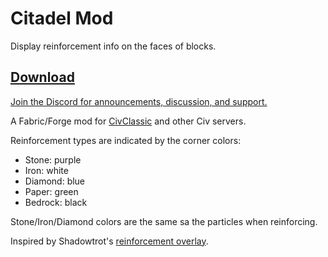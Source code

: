 # Citadel Mod

Display reinforcement info on the faces of blocks.

## [Download](https://github.com/Gjum/CitadelMod/releases)

[Join the Discord for announcements, discussion, and support.](https://discord.gg/axDv6FpbSQ)

A Fabric/Forge mod for [CivClassic](https://github.com/CivClassic) and other Civ servers.

Reinforcement types are indicated by the corner colors:

- Stone: purple
- Iron: white
- Diamond: blue
- Paper: green
- Bedrock: black

Stone/Iron/Diamond colors are the same sa the particles when reinforcing.

Inspired by Shadowtrot's [reinforcement overlay](https://github.com/caucow/RandomCodeAndProjects/blob/main/CmdReinforcement.java#L178).
